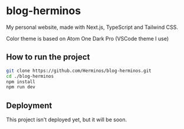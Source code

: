 # blog-herminos
My personal website, made with Next.js, TypeScript and Tailwind CSS.

Color theme is based on Atom One Dark Pro (VSCode theme I use)
## How to run the project

```bash
git clone https://github.com/Herminos/blog-herminos.git
cd ./blog-herminos
npm install
npm run dev
```

## Deployment
This project isn't deployed yet, but it will be soon.